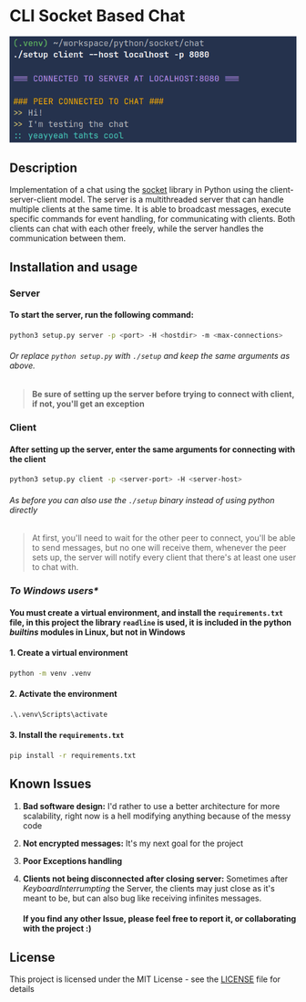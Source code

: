 # CLI Socket Based Chat
   ![app-sample](sample/image-20241229034504006.png)


## Description

Implementation of a chat using the [socket](https://docs.python.org/3/library/socket.html) library in Python using  the client-server-client model. The server is a multithreaded server that can handle multiple clients at the same time. It  is able to broadcast messages, execute specific commands for event handling, for communicating with clients. Both clients can chat with each other freely, while the server handles the communication between them. 

## Installation and usage

### Server

#### To start the server, run the following command:

```bash
python3 setup.py server -p <port> -H <hostdir> -m <max-connections>
```

###### 		  Or replace `python setup.py` with `./setup` and keep the same arguments as above.

> **Be sure of setting up the server before trying to connect with client,  if not, you'll get an exception**

### Client

#### After setting up the server, enter the same arguments for connecting with the client

```bash
python3 setup.py client -p <server-port> -H <server-host>
```

###### As before you can also use the `./setup` binary instead of using python directly

> At first, you'll need to wait for the other peer to connect, you'll be able to send messages, but no one will receive them, whenever the peer sets up, the server will notify every client that there's at least one user to chat with.

### *To Windows users\**

#### You must create a virtual environment, and install the `requirements.txt` file, in this project the library `readline` is used, it is included in the python *builtins* modules in Linux, but not in Windows

#### 1. Create a virtual environment

```cmd
python -m venv .venv
```

#### 2. Activate the environment

```cmd
.\.venv\Scripts\activate
```

#### 3.  Install the `requirements.txt`

```cmd
pip install -r requirements.txt
```

## Known Issues

1. **Bad software design:** I'd rather to use a better architecture for more scalability, right now is a hell modifying anything because of  the messy code

2. **Not encrypted messages:** It's my next goal for the project

3. **Poor Exceptions handling** 

4. **Clients not being disconnected after closing server:** Sometimes after *KeyboardInterrumpting* the Server, the clients may just close as it's meant to be, but can also bug like receiving infinites messages.

   #### If you find any other Issue, please feel free to report it, or collaborating with the project :)

## License

This project is licensed under the MIT License - see the [LICENSE](LICENSE) file for details

